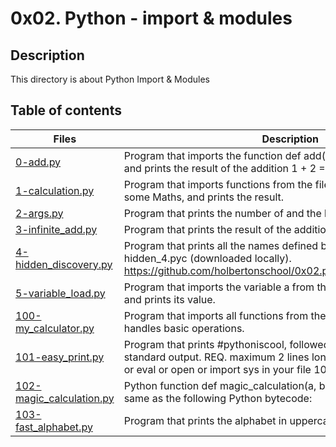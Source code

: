 # 0x02. Python - import & modules

## Description
This directory is about Python Import & Modules

## Table of contents

Files | Description
----------- | -----------
[0-add.py](./0-add.py) | Program that imports the function def add(a, b): from the file add_0.py and prints the result of the addition 1 + 2 = 3
[1-calculation.py](./1-calculation.py) | Program that imports functions from the file calculator_1.py, does some Maths, and prints the result.
[2-args.py](./2-args.py) | Program that prints the number of and the list of its arguments.
[3-infinite_add.py](./3-infinite_add.py) | Program that prints the result of the addition of all arguments
[4-hidden_discovery.py](./4-hidden_discovery.py) | Program that prints all the names defined by the compiled module hidden_4.pyc (downloaded locally). https://github.com/holbertonschool/0x02.py/raw/master/hidden_4.pyc
[5-variable_load.py](./5-variable_load.py) | Program that imports the variable a from the file variable_load_5.py and prints its value.
[100-my_calculator.py](./100-my_calculator.py) | Program that imports all functions from the file calculator_1.py and handles basic operations.
[101-easy_print.py](./101-easy_print.py) | Program that prints #pythoniscool, followed by a new line, in the standard output. REQ. maximum 2 lines long. not allowed to use print or eval or open or import sys in your file 101-easy_print.py
[102-magic_calculation.py](./102-magic_calculation.py) | Python function def magic_calculation(a, b): that does exactly the same as the following Python bytecode:
[103-fast_alphabet.py](./103-fast_alphabet.py) | Program that prints the alphabet in uppercase, followed by a new line.
